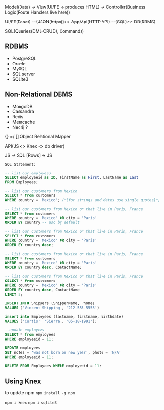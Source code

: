 Model(Data) -> View(UI/FE -> produces HTML) -> Controller(Business Logic(Route Handlers live here))

UI/FE(React) --{JSON(https)}>> App/Api(HTTP API) --{SQL}>> DB(DBMS)

SQL(Queries(DML-CRUD), Commands)
## RDBMS

- PostgreSQL
- Oracle
- MySQL
- SQL server
- SQLite3

## Non-Relational DBMS
- MongoDB
- Cassandra
- Redis
- Memcache
- Neo4j ?

{} =/ [] Object Relational Mapper

API(JS <> Knex <> db driver)

JS -> SQL
[Rows] -> JS

```sql
SQL Statement:

-- list our employess
SELECT employeeid as ID, FirstName as First, LastName as Last
FROM Employees;

-- list our customers from Mexico
SELECT * from customers
WHERE country = 'Mexico'; /*{for strings and dates use single quotes}*/

-- list our customers from Mexico or that live in Paris, France
SELECT * from customers
WHERE country = 'Mexico' OR city = 'Paris'
ORDER BY country -- asc by default

-- list our customers from Mexico or that live in Paris, France
SELECT * from customers
WHERE country = 'Mexico' OR city = 'Paris'
ORDER BY country desc;

-- list our customers from Mexico or that live in Paris, France
SELECT * from customers
WHERE country = 'Mexico' OR city = 'Paris'
ORDER BY country desc, ContactName;

-- list our customers from Mexico or that live in Paris, France
SELECT * from customers
WHERE country = 'Mexico' OR city = 'Paris'
ORDER BY country desc, ContactName
LIMIT 5;

INSERT INTO Shippers (ShipperName, Phone) 
VALUES ('Vincent Shipping', '212-555-5555')

insert into Employees (lastname, firstname, birthdate)
VALUES ('Curtis', 'Sierra', '05-18-1991');

--update employees
SELECT * from employees
WHERE employeeid = 11;

UPDATE employees
SET notes = 'was not born on new year', photo = 'N/A'
WHERE employeeid = 11;

DELETE FROM Employees WHERE employeeid = 11;

```

## Using Knex
to update npm `npm install -g npm`

`npm i knex`
`npm i sqlite3`